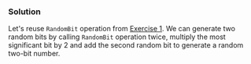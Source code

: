 ### Solution

Let's reuse `RandomBit` operation from [Exercise 1](#Exercise-1:-Generate-a-single-random-bit).
We can generate two random bits by calling `RandomBit` operation twice, multiply the most significant bit by 2 and add the second random bit to generate a random two-bit number.

